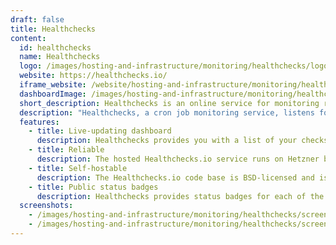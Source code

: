 ```yaml
---
draft: false
title: Healthchecks
content:
  id: healthchecks
  name: Healthchecks
  logo: /images/hosting-and-infrastructure/monitoring/healthchecks/logo.png
  website: https://healthchecks.io/
  iframe_website: /website/hosting-and-infrastructure/monitoring/healthchecks
  dashboardImage: /images/hosting-and-infrastructure/monitoring/healthchecks/screenshot-1.jpg
  short_description: Healthchecks is an online service for monitoring regularly running tasks such as cron jobs.
  description: "Healthchecks, a cron job monitoring service, listens for HTTP requests and email messages (pings) from your cron jobs and scheduled tasks (checks). When a ping does not arrive on time, it sends out alerts. It comes with a web dashboard, API, 25+ integrations for delivering notifications, monthly email reports, WebAuthn 2FA support, and team management features: projects, team members, read-only access."
  features:
    - title: Live-updating dashboard
      description: Healthchecks provides you with a list of your checks, one for each cron job, daemon or scheduled task you want to monitor. You can give names and assign tags to your checks to easily recognize them later; tap on the integration icons to toggle them on and off, and adjust period and grace time to match the periodicity and duration of your tasks.
    - title: Reliable
      description: The hosted Healthchecks.io service runs on Hetzner bare metal servers, with healthy excess capacity to handle traffic spikes (which cron jobs with common schedules are prone to create). The app servers are load-balanced. The PostgreSQL database has a hot standby as well as daily encrypted backups to S3.
    - title: Self-hostable
      description: The Healthchecks.io code base is BSD-licensed and is developed in the open on GitHub. Self-hosting is a good option if you need to extend the project with proprietary features, must run everything in-house for compliance reasons, or want to learn about developing and deploying Django web applications.
    - title: Public status badges
      description: Healthchecks provides status badges for each of the tags you have used. Additionally, the Healthchecks.io badge shows the overall status of all checks in your account. The badges have public but hard-to-guess URLs. You can use them in your READMEs, dashboards or status pages.
  screenshots:
    - /images/hosting-and-infrastructure/monitoring/healthchecks/screenshot-1.jpg
    - /images/hosting-and-infrastructure/monitoring/healthchecks/screenshot-2.jpg
---
```

